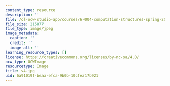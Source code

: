 ```yaml
---
content_type: resource
description: ''
file: /ol-ocw-studio-app/courses/6-004-computation-structures-spring-2017/6a91019fbeaaefca9b0b10cfea17b921_v4.jpg
file_size: 215877
file_type: image/jpeg
image_metadata:
  caption: ''
  credit: ''
  image-alt: ''
learning_resource_types: []
license: https://creativecommons.org/licenses/by-nc-sa/4.0/
ocw_type: OCWImage
resourcetype: Image
title: v4.jpg
uid: 6a91019f-beaa-efca-9b0b-10cfea17b921
---
```

